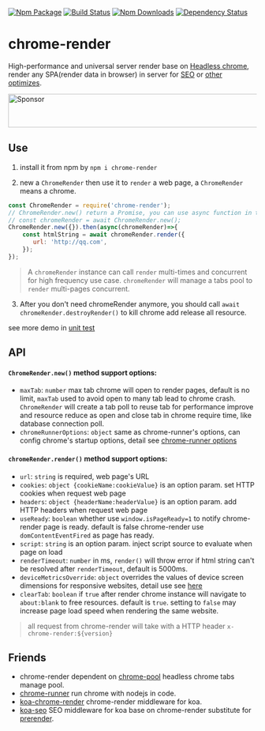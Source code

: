 [![Npm Package](https://img.shields.io/npm/v/chrome-render.svg?style=flat-square)](https://www.npmjs.com/package/chrome-render)
[![Build Status](https://img.shields.io/travis/gwuhaolin/chrome-render.svg?style=flat-square)](https://travis-ci.org/gwuhaolin/chrome-render)
[![Npm Downloads](http://img.shields.io/npm/dm/chrome-render.svg?style=flat-square)](https://www.npmjs.com/package/chrome-render)
[![Dependency Status](https://david-dm.org/gwuhaolin/chrome-render.svg?style=flat-square)](https://npmjs.org/package/chrome-render)

# chrome-render
High-performance and universal server render base on [Headless chrome](https://www.chromestatus.com/feature/5678767817097216), render any SPA(render data in browser) in server for [SEO](https://github.com/gwuhaolin/koa-seo) or [other optimizes](https://github.com/gwuhaolin/koa-chrome-render). 

<a target='_blank' rel='nofollow' href='https://app.codesponsor.io/link/3bvxELAxnq8r4wheFyRkED8U/gwuhaolin/chrome-render'>
  <img alt='Sponsor' width='888' height='68' src='https://app.codesponsor.io/embed/3bvxELAxnq8r4wheFyRkED8U/gwuhaolin/chrome-render.svg' />
</a>

## Use
1. install it from npm by `npm i chrome-render`

2. new a `ChromeRender` then use it to `render` a web page, a `ChromeRender` means a chrome.
```js
const ChromeRender = require('chrome-render');
// ChromeRender.new() return a Promise, you can use async function in this way:
// const chromeRender = await ChromeRender.new(); 
ChromeRender.new({}).then(async(chromeRender)=>{
    const htmlString = await chromeRender.render({
       url: 'http://qq.com',
    });
});    
```
> A `chromeRender` instance can call `render` multi-times and concurrent for high frequency use case.
> `chromeRender` will manage a tabs pool to `render` multi-pages concurrent.

3. After you don't need chromeRender anymore, you should call `await chromeRender.destroyRender()` to kill chrome add release all resource.

see more demo in [unit test](test/index.test.js)

## API
#### `ChromeRender.new()` method support options:
- `maxTab`: `number` max tab chrome will open to render pages, default is no limit, `maxTab` used to avoid open to many tab lead to chrome crash. `ChromeRender` will create a tab poll to reuse tab for performance improve and resource reduce as open and close tab in chrome require time, like database connection poll. 
- `chromeRunnerOptions`: `object` same as chrome-runner's options, can config chrome's startup options, detail see [chrome-runner options](https://github.com/gwuhaolin/chrome-runner#options)

#### `chromeRender.render()` method support options:
- `url`: `string` is required, web page's URL 
- `cookies`: `object {cookieName:cookieValue}` is an option param. set HTTP cookies when request web page
- `headers`: `object {headerName:headerValue}` is an option param. add HTTP headers when request web page
- `useReady`: `boolean` whether use `window.isPageReady=1` to notify chrome-render page is ready. default is false chrome-render use `domContentEventFired` as page has ready.
- `script`: `string` is an option param. inject script source to evaluate when page on load
- `renderTimeout`: `number` in ms, `render()` will throw error if html string can't be resolved after `renderTimeout`, default is 5000ms.
- `deviceMetricsOverride`: `object` overrides the values of device screen dimensions for responsive websites, detail use see [here](https://chromedevtools.github.io/devtools-protocol/tot/Emulation/#method-setDeviceMetricsOverride)
- `clearTab`: `boolean` if `true` after render chrome instance will navigate to `about:blank` to free resources. default is `true`. setting to `false` may increase page load speed when rendering the same website.

> all request from chrome-render will take with a HTTP header `x-chrome-render:${version}`
 
## Friends
- chrome-render dependent on [chrome-pool](https://github.com/gwuhaolin/chrome-pool) headless chrome tabs manage pool.
- [chrome-runner](https://github.com/gwuhaolin/chrome-runner) run chrome with nodejs in code.
- [koa-chrome-render](https://github.com/gwuhaolin/koa-chrome-render) chrome-render middleware for koa.
- [koa-seo](https://github.com/gwuhaolin/koa-seo) SEO middleware for koa base on chrome-render substitute for [prerender](https://prerender.io).
